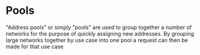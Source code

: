 Pools
=====
"Address pools" or simply "pools" are used to group together a number of networks for the purpose of quickly assigning new addresses. By grouping large networks together by use case into one pool a request can then be made for that use case


